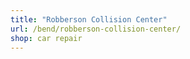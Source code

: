 ```yaml
---
title: "Robberson Collision Center"
url: /bend/robberson-collision-center/
shop: car repair
---
```

